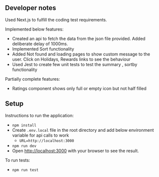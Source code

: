 ## Developer notes

Used Next.js to fulfill the coding test requirements.

Implemented below features:

- Created an api to fetch the data from the json file provided. Added deliberate delay of 1000ms.
- Implemented Sort functionality
- Added Not found and loading pages to show custom message to the user. Click on Holidays, Rewards links to see the behaviour
- Used Jest to create few unit tests to test the summary , sortby functionality

Partially complete features:

- Ratings component shows only full or empty icon but not half filled

## Setup

Instructions to run the application:

- `npm install`
- Create `.env.local` file in the root directory and add below environment variable for api calls to work
  - `URL=http://localhost:3000`
- `npm run dev`
- Open [http://localhost:3000](http://localhost:3000) with your browser to see the result.

To run tests:

- `npm run test`
